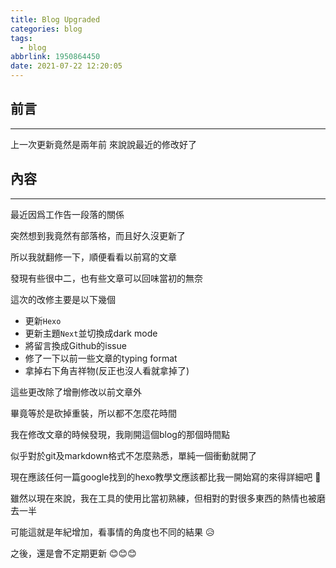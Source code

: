 ```yaml
---
title: Blog Upgraded
categories: blog
tags:
  - blog
abbrlink: 1950864450
date: 2021-07-22 12:20:05
---
```


## 前言
----------

上一次更新竟然是兩年前
來說說最近的修改好了

<!--more-->

## 內容
----------

最近因爲工作告一段落的關係

突然想到我竟然有部落格，而且好久沒更新了

所以我就翻修一下，順便看看以前寫的文章

發現有些很中二，也有些文章可以回味當初的無奈

這次的改修主要是以下幾個

- 更新`Hexo`
- 更新主題`Next`並切換成dark mode
- 將留言換成Github的issue
- 修了一下以前一些文章的typing format
- 拿掉右下角吉祥物(反正也沒人看就拿掉了)

這些更改除了增刪修改以前文章外

畢竟等於是砍掉重裝，所以都不怎麼花時間

我在修改文章的時候發現，我剛開這個blog的那個時間點

似乎對於git及markdown格式不怎麼熟悉，單純一個衝動就開了

現在應該任何一篇google找到的hexo教學文應該都比我一開始寫的來得詳細吧 🤔

雖然以現在來說，我在工具的使用比當初熟練，但相對的對很多東西的熱情也被磨去一半

可能這就是年紀增加，看事情的角度也不同的結果 😥

之後，還是會不定期更新 😊😊😊

